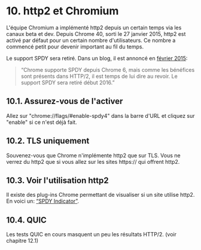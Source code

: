 # 10. http2 et Chromium

L'équipe Chromium a implémenté http2 depuis un certain temps via les canaux beta et dev. Depuis Chrome 40, sorti le 27 janvier 2015, http2 est activé par défaut pour un certain nombre d'utilisateurs. Ce nombre a commencé petit pour devenir important au fil du temps.

Le support SPDY sera retiré. Dans un blog, il est annoncé en [février 2015](https://blog.chromium.org/2015/02/hello-http2-goodbye-spdy.html):

> “Chrome supporte SPDY depuis Chrome 6, mais comme les bénéfices sont présents dans HTTP/2, il est temps de lui dire au revoir. Le support SPDY sera retiré début 2016.”

## 10.1. Assurez-vous de l'activer

Allez sur "chrome://flags/\#enable-spdy4" dans la barre d'URL et cliquez sur "enable" si ce n'est déjà fait.

## 10.2. TLS uniquement

Souvenez-vous que Chrome n'implémente http2 que sur TLS. Vous ne verrez du http2 que si vous allez sur les sites https:// qui offrent http2.

## 10.3. Voir l'utilisation http2

Il existe des plug-ins Chrome permettant de visualiser si un site utilise http2. En voici un: [“SPDY Indicator”](https://chrome.google.com/webstore/detail/spdy-indicator/mpbpobfflnpcgagjijhmgnchggcjblin).

## 10.4. QUIC

Les tests QUIC en cours masquent un peu les résultats HTTP/2. \(voir chapitre 12.1\)

